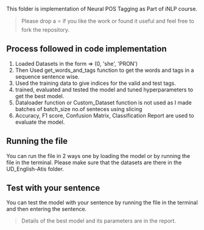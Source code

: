 This folder is implementation of Neural POS Tagging as Part of iNLP course.

> Please drop a ⭐ if you like the work or found it useful and feel free to fork the repository.
## Process followed in code implementation
1. Loaded Datasets in the form => (0, 'she', 'PRON')
2. Then Used get_words_and_tags function to get the words and tags in a sequence sentence wise.
3. Used the training data to give indices for the valid and test tags.
4. trained, evaluated and tested the model and tuned hyperparameters to get the best model.
5. Dataloader function or Custom_Dataset function is not used as I made batches of batch_size no.of senteces using slicing
6. Accuracy, F1 score, Confusion Matrix, Classification Report are used to evaluate the model.



## Running the file
You can run the file in 2 ways one by loading the model or by running the file in the terminal.
Please make sure that the datasets are there in the UD_English-Atis folder.

## Test with your sentence
You can test the model with your sentence by running the file in the terminal and then entering the sentence.

>Details of the best model and its parameters are in the report.